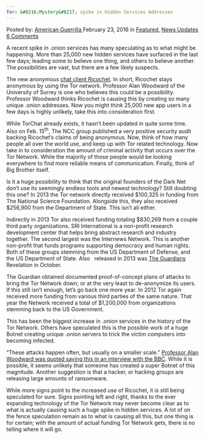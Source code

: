 ```yaml
---
Tor: &#8216;Mystery&#8217; spike in Hidden Services Addresses
---
```

<article class="post-listing post-13305 post type-post status-publish format-standard has-post-thumbnail hentry  tag-addresses tag-hidden tag-mystery tag-services tag-spike tag-tor">
    <div class="post-inner">
        <span>Posted by: <a href="https://www.deepdotweb.com/author/americanguerrilla/" title="">American Guerrilla </a></span>
    <span>February 23, 2016</span>
    <span>in <a href="https://www.deepdotweb.com/category/deepdot-news/" rel="category tag">Featured</a>, <a href="https://www.deepdotweb.com/category/news-updates/" rel="category tag">News Updates</a></span>
    <span><a href="https://www.deepdotweb.com/2016/02/23/tor-mystery-spike-in-hidden-services-addresses/#comments">6 Comments</a></span>
    </p>
    <div class="clear"></div>
    <div class="entry">
    <p>A recent spike in .onion services has many speculating as to what might be happening. More than 25,000 new hidden services have surfaced in the last few days; leading some to believe one thing, and others to believe another. The possibilities are vast, but there are a few likely suspects.</p>
    <p>The new anonymous <a href="https://www.deepdotweb.com/2016/02/03/into-ricochet/">chat client Ricochet</a>. In short, Ricochet stays anonymous by using the Tor network. Professor Alan Woodward of the University of Surrey is one who believes this could be a possibility. Professor Woodward thinks Ricochet is causing this by creating so many unique .onion addresses. Now you might think 25,000 new app users in a few days is highly unlikely, take this into consideration first.</p>
    <p>While TorChat already exists, it hasn’t been updated in quite some time. Also on Feb. 15<sup>th</sup>, The NCC group published a very positive security audit backing Ricochet’s claims of being anonymous. Now, think of how many people all over the world use, and keep up with Tor related technology. Now take in to consideration the amount of criminal activity that occurs over the Tor Network. While the majority of those people would be looking everywhere to find more reliable means of communication. Finally, think of Big Brother itself.</p>
    <p>Is it a huge possibility to think that the original founders of the Dark Net don’t use its seemingly endless tools and newest technology? Still doubting this one? In 2013 the Tor network directly received $100,325 in funding from The National Science Foundation. Alongside this, they also received $256,900 from the Department of State. This isn’t all either.</p>
    <p>Indirectly in 2013 Tor also received funding totaling $830,269 from a couple third party organizations. SRI International is a non-profit research development center that helps bring abstract research and industry together. The second largest was the Internews Network. This is another non-profit that funds programs supporting democracy and human rights. Both of these groups stemming from the US Department of Defense, and the US Department of State. Also   released in 2013 was <a href="http://www.theguardian.com">The Guardians</a> Revelation in October.</p>
    <p>The Guardian obtained documented proof-of-concept plans of attacks to bring the Tor Network down; or at the very least to de-anonymize its users. If this still isn’t enough, let’s go back one more year. In 2012 Tor again received more funding from various third parties of the same nature. That year the Network received a total of $1,200,000 from organizations stemming back to the US Government.</p>
    <p>This has been the biggest increase in .onion services in the history of the Tor Network. Others have speculated this is the possible work of a huge Botnet creating unique .onion servers to trick the victim computers into becoming infected.</p>
    <p>“These attacks happen often, but usually on a smaller scale.” <a href="http://www.bbc.com/news/technology-35614335">Professor Alan Woodward was quoted saying this in an interview with the BBC</a>. While it is possible, it seems unlikely that someone has created a super Botnet of this magnitude. Another suggestion is that a hacker, or hacking groups are releasing large amounts of ransomware.</p>
    <p>While more signs point to the increased use of Ricochet, it is still being speculated for sure. Signs pointing left and right, thanks to the ever expanding technology of the Tor Network may never become clear as to what is actually causing such a huge spike in hidden services. A lot of on the fence speculation remain as to what is causing all this, but one thing is for certain; with the amount of actual funding Tor Network gets, there is no telling where it will go.</p>
    </div>
    <span style="display:none"><a href="https://www.deepdotweb.com/tag/addresses/" rel="tag">addresses</a> <a href="https://www.deepdotweb.com/tag/hidden/" rel="tag">hidden</a> <a href="https://www.deepdotweb.com/tag/mystery/" rel="tag">mystery</a> <a href="https://www.deepdotweb.com/tag/services/" rel="tag">services</a> <a href="https://www.deepdotweb.com/tag/spike/" rel="tag">spike</a> <a href="https://www.deepdotweb.com/tag/tor/" rel="tag">tor</a></span> <span style="display:none" class="updated">2016-02-23</span>
    <div style="display:none" class="vcard author" itemprop="author" itemscope itemtype="http://schema.org/Person"><strong class="fn" itemprop="name"><a href="https://www.deepdotweb.com/author/americanguerrilla/" title="Posts by American Guerrilla" rel="author">American Guerrilla</a></strong></div>
    </div>
</article>

